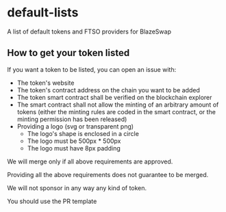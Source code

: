 # default-lists
A list of default tokens and FTSO providers for BlazeSwap

## How to get your token listed

If you want a token to be listed, you can open an issue with:

- The token's website
- The token's contract address on the chain you want to be added
- The token smart contract shall be verified on the blockchain explorer
- The smart contract shall not allow the minting of an arbitrary amount of tokens (either the minting rules are coded in the smart contract, or the minting permission has been released)
- Providing a logo (svg or transparent png)
  - The logo's shape is enclosed in a circle 
  - The logo must be 500px * 500px
  - The logo must have 8px padding

We will merge only if all above requirements are approved. 

Providing all the above requirements does not guarantee to be merged.

We will not sponsor in any way any kind of token.

You should use the PR template